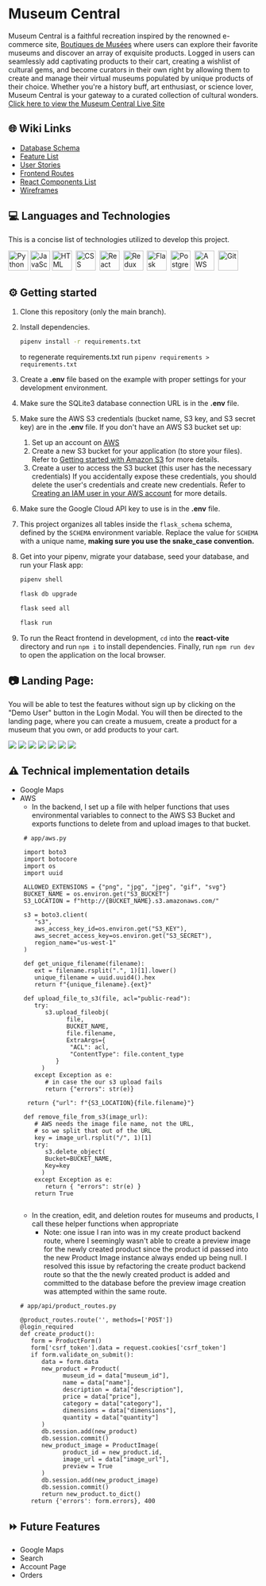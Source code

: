 # Museum Central

Museum Central is a faithful recreation inspired by the renowned e-commerce site, [Boutiques de Musées](https://www.boutiquesdemusees.fr/en/) where users can explore their favorite museums and discover an array of exquisite products. Logged in users can seamlessly add captivating products to their cart, creating a wishlist of cultural gems, and become curators in their own right by allowing them to create and manage their virtual museums populated by unique products of their choice. Whether you're a history buff, art enthusiast, or science lover, Museum Central is your gateway to a curated collection of cultural wonders. [Click here to view the Museum Central Live Site](https://museum-central.onrender.com/)

## 🌐 Wiki Links

* [Database Schema](https://github.com/regdes721/Museum-Capstone/wiki/DB-Schema)
* [Feature List](https://github.com/regdes721/Museum-Capstone/wiki/Feature-list)
* [User Stories](https://github.com/regdes721/Museum-Capstone/wiki/User-Stories)
* [Frontend Routes](https://github.com/regdes721/Museum-Capstone/wiki/Frontend-routes)
* [React Components List](https://github.com/regdes721/Museum-Capstone/wiki/React-Components-list)
* [Wireframes](https://github.com/regdes721/Museum-Capstone/wiki/Wireframes)

## 💻 Languages and Technologies

This is a concise list of technologies utilized to develop this project.

<div>
   <img src="https://github.com/devicons/devicon/blob/master/icons/python/python-original.svg" title="Python" alt="Python" width="40" height="40">
   <img src="https://raw.githubusercontent.com/devicons/devicon/55609aa5bd817ff167afce0d965585c92040787a/icons/javascript/javascript-original.svg" alt="JavaScript" width="40" height="40">
   <img src="https://github.com/devicons/devicon/blob/master/icons/html5/html5-original.svg" title="HTML5" alt="HTML" width="40" height="40"/>&nbsp;
   <img src="https://github.com/devicons/devicon/blob/master/icons/css3/css3-plain-wordmark.svg"  title="CSS3" alt="CSS" width="40" height="40"/>&nbsp;
   <img src="https://github.com/devicons/devicon/blob/master/icons/react/react-original-wordmark.svg" title="React" alt="React" width="40" height="40"/>&nbsp;
   <img src="https://github.com/devicons/devicon/blob/master/icons/redux/redux-original.svg" title="Redux" alt="Redux " width="40" height="40"/>&nbsp;
   <img src="https://cdn.freebiesupply.com/logos/large/2x/flask-logo-png-transparent.png" title="Flask" alt="Flask " width="40" height="40"/>&nbsp;
   <img src="https://github.com/devicons/devicon/blob/master/icons/postgresql/postgresql-original.svg" title="PostgreSQL" alt="PostgreSQL " width="40" height="40"/>&nbsp;
   <img src="https://github.com/devicons/devicon/blob/master/icons/amazonwebservices/amazonwebservices-plain-wordmark.svg" title="AWS" alt="AWS" width="40" height="40"/>&nbsp;
   <img src="https://github.com/devicons/devicon/blob/master/icons/git/git-original-wordmark.svg" title="Git" **alt="Git" width="40" height="40"/>
</div>

## ⚙️ Getting started

1. Clone this repository (only the main branch).

2. Install dependencies.

   ```bash
   pipenv install -r requirements.txt
   ```

   to regenerate requirements.txt run `pipenv requirements > requirements.txt`

3. Create a __.env__ file based on the example with proper settings for your
   development environment.

4. Make sure the SQLite3 database connection URL is in the __.env__ file.

5. Make sure the AWS S3 credentials (bucket name, S3 key, and S3 secret key) are in the __.env__ file. If you don't have an AWS S3 bucket set up:
   1. Set up an account on [AWS](https://aws.amazon.com/)
   2. Create a new S3 bucket for your application (to store your files). Refer to [Getting started with Amazon S3](https://docs.aws.amazon.com/AmazonS3/latest/userguide/creating-bucket.html) for more details.
   3. Create a user to access the S3 bucket (this user has the necessary credentials) If you accidentally expose these credentials, you should delete the user's credentials and create new credentials. Refer to [Creating an IAM user in your AWS account](https://docs.aws.amazon.com/IAM/latest/UserGuide/id_users_create.html) for more details.

6. Make sure the Google Cloud API key to use is in the __.env__ file.

7. This project organizes all tables inside the `flask_schema` schema, defined
   by the `SCHEMA` environment variable.  Replace the value for
   `SCHEMA` with a unique name, **making sure you use the snake_case
   convention.**

8. Get into your pipenv, migrate your database, seed your database, and run your
   Flask app:

   ```bash
   pipenv shell
   ```

   ```bash
   flask db upgrade
   ```

   ```bash
   flask seed all
   ```

   ```bash
   flask run
   ```

9. To run the React frontend in development, `cd` into the __react-vite__
   directory and run `npm i` to install dependencies. Finally, run `npm run dev` to open the application on the local browser.

## 📷 Landing Page:

You will be able to test the features without sign up by clicking on the "Demo User" button in the Login Modal. You will then be directed to the landing page, where you can create a musuem, create a product for a museum that you own, or add products to your cart.

<img src='./images/readme-img-1.png'>
<img src='./images/readme-img-2.png'>
<img src='./images/readme-img-3.png'>
<img src='./images/readme-img-4.png'>
<img src='./images/readme-img-5.png'>
<img src='./images/readme-img-6.png'>
<img src='./images/readme-img-7.png'>

## ⚠️ Technical implementation details

* Google Maps
* AWS
  * In the backend, I set up a file with helper functions that uses environmental variables to connect to the AWS S3 Bucket and exports functions to delete from and upload images to that bucket.
  ```
   # app/aws.py

   import boto3
   import botocore
   import os
   import uuid

   ALLOWED_EXTENSIONS = {"png", "jpg", "jpeg", "gif", "svg"}
   BUCKET_NAME = os.environ.get("S3_BUCKET")
   S3_LOCATION = f"http://{BUCKET_NAME}.s3.amazonaws.com/"

   s3 = boto3.client(
      "s3",
      aws_access_key_id=os.environ.get("S3_KEY"),
      aws_secret_access_key=os.environ.get("S3_SECRET"),
      region_name="us-west-1"
   )

   def get_unique_filename(filename):
      ext = filename.rsplit(".", 1)[1].lower()
      unique_filename = uuid.uuid4().hex
      return f"{unique_filename}.{ext}"

   def upload_file_to_s3(file, acl="public-read"):
      try:
         s3.upload_fileobj(
               file,
               BUCKET_NAME,
               file.filename,
               ExtraArgs={
                "ACL": acl,
                "ContentType": file.content_type
            }
        )
      except Exception as e:
         # in case the our s3 upload fails
         return {"errors": str(e)}

    return {"url": f"{S3_LOCATION}{file.filename}"}

   def remove_file_from_s3(image_url):
      # AWS needs the image file name, not the URL,
      # so we split that out of the URL
      key = image_url.rsplit("/", 1)[1]
      try:
         s3.delete_object(
         Bucket=BUCKET_NAME,
         Key=key
        )
      except Exception as e:
         return { "errors": str(e) }
      return True


  ```
  * In the creation, edit, and deletion routes for museums and products, I call these helper functions when appropriate
     * Note: one issue I ran into was in my create product backend route, where I seemingly wasn't able to create a preview image for the newly created product since the product id passed into the new Product Image instance always ended up being null. I resolved this issue by refactoring the create product backend route so that the the newly created product is added and committed to the database before the preview image creation was attempted within the same route.
   ```
   # app/api/product_routes.py

   @product_routes.route('', methods=['POST'])
   @login_required
   def create_product():
      form = ProductForm()
      form['csrf_token'].data = request.cookies['csrf_token']
      if form.validate_on_submit():
         data = form.data
         new_product = Product(
               museum_id = data["museum_id"],
               name = data["name"],
               description = data["description"],
               price = data["price"],
               category = data["category"],
               dimensions = data["dimensions"],
               quantity = data["quantity"]
         )
         db.session.add(new_product)
         db.session.commit()
         new_product_image = ProductImage(
               product_id = new_product.id,
               image_url = data["image_url"],
               preview = True
         )
         db.session.add(new_product_image)
         db.session.commit()
         return new_product.to_dict()
      return {'errors': form.errors}, 400
   ```

## ⏩ Future Features
* Google Maps
* Search
* Account Page
* Orders
